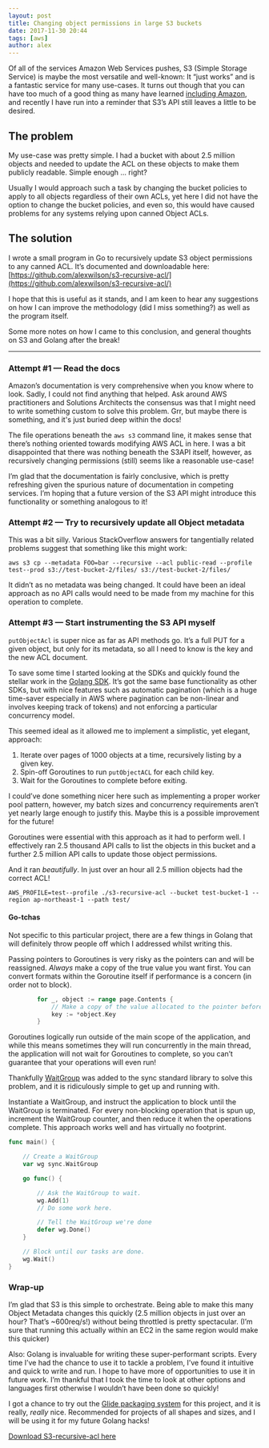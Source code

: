 ```yaml
---
layout: post
title: Changing object permissions in large S3 buckets
date: 2017-11-30 20:44
tags: [aws]
author: alex
---
```


Of all of the services Amazon Web Services pushes, S3 (Simple Storage Service) is maybe the most versatile and well-known: It “just works” and is a fantastic service for many use-cases.
It turns out though that you can have too much of a good thing as many have learned [including Amazon](https://www.theregister.co.uk/2017/03/01/aws_s3_outage/), and recently I have run into a reminder that S3’s API still leaves a little to be desired.

## The problem
My use-case was pretty simple.  I had a bucket with about 2.5 million objects and needed to update the ACL on these objects to make them publicly readable.  Simple enough ... right?

Usually I would approach such a task by changing the bucket policies to apply to all objects regardless of their own ACLs, yet here I did not have the option to change the bucket policies, and even so, this would have caused problems for any systems relying upon canned Object ACLs.

## The solution
I wrote a small program in Go to recursively update S3 object permissions to any canned ACL.  It’s documented and downloadable here: [https://github.com/alexwilson/s3-recursive-acl/](https://github.com/alexwilson/s3-recursive-acl/)

I hope that this is useful as it stands, and I am keen to hear any suggestions on how I can improve the methodology (did I miss something?) as well as the program itself.

Some more notes on how I came to this conclusion, and general thoughts on S3 and Golang after the break!


---

### Attempt #1 — Read the docs
Amazon’s documentation is very comprehensive when you know where to look.  Sadly, I could not find anything that helped.  Ask around AWS practitioners and Solutions Architects the consensus was that I might need to write something custom to solve this problem.  Grr, but maybe there is something, and it's just buried deep within the docs!

The file operations beneath the `aws s3`  command line, it makes sense that there’s nothing oriented towards modifying AWS ACL in here.  I was a bit disappointed that there was nothing beneath the S3API itself, however, as recursively changing permissions (still) seems like a reasonable use-case!

I’m glad that the documentation is fairly conclusive, which is pretty refreshing given the spurious nature of documentation in competing services.  I’m hoping that a future version of the S3 API might introduce this functionality or something analogous to it!

### Attempt #2 — Try to recursively update all Object metadata
This was a bit silly.  Various StackOverflow answers for tangentially related problems suggest that something like this might work:
```bash{promptUser: alex}
aws s3 cp --metadata FOO=bar --recursive --acl public-read --profile test--prod s3://test-bucket-2/files/ s3://test-bucket-2/files/
```
It didn’t as no metadata was being changed.  It could have been an ideal approach as no API calls would need to be made from my machine for this operation to complete.

### Attempt #3 — Start instrumenting the S3 API myself
`putObjectAcl` is super nice as far as API methods go.  It’s a full PUT for a given object, but only for its metadata, so all I need to know is the key and the new ACL document.

To save some time I started looking at the SDKs and quickly found the stellar work in the [Golang SDK]( https://aws.amazon.com/sdk-for-go/).
It’s got the same base functionality as other SDKs, but with nice features such as automatic pagination (which is a huge time-saver especially in AWS where pagination can be non-linear and involves keeping track of tokens) and not enforcing a particular concurrency model.

This seemed ideal as it allowed me to implement a simplistic, yet elegant, approach:

1. Iterate over pages of 1000 objects at a time, recursively listing by a given key.
2. Spin-off Goroutines to run `putObjectACL` for each child key.
3. Wait for the Goroutines to complete before exiting.

I could’ve done something nicer here such as implementing a proper worker pool pattern, however, my batch sizes and concurrency requirements aren’t yet nearly large enough to justify this.  Maybe this is a possible improvement for the future!

Goroutines were essential with this approach as it had to perform well. I effectively ran 2.5 thousand API calls to list the objects in this bucket and a further 2.5 million API calls to update those object permissions.

And it ran _beautifully_.  In just over an hour all 2.5 million objects had the correct ACL!
```bash{promptUser: alex}
AWS_PROFILE=test--profile ./s3-recursive-acl --bucket test-bucket-1 --region ap-northeast-1 --path test/
```

#### Go-tchas

Not specific to this particular project, there are a few things in Golang that will definitely throw people off which I addressed whilst writing this.

Passing pointers to Goroutines is very risky as the pointers can and will be reassigned.  _Always_ make a copy of the true value you want first.  You can convert formats within the Goroutine itself if performance is a concern (in order not to block).

```go
        for _, object := range page.Contents {
            // Make a copy of the value allocated to the pointer before we do anything with it!
            key := *object.Key
        }
```

Goroutines logically run outside of the main scope of the application, and while this means sometimes they will run concurrently in the main thread, the application will not wait for Goroutines to complete, so you can’t guarantee that your operations will even run!

Thankfully [WaitGroup](https://golang.org/pkg/sync/#WaitGroup) was added to the sync standard library to solve this problem, and it is ridiculously simple to get up and running with.

Instantiate a WaitGroup, and instruct the application to block until the WaitGroup is terminated.  For every non-blocking operation that is spun up, increment the WaitGroup counter, and then reduce it when the operations complete.  This approach works well and has virtually no footprint.

```go
func main() {

    // Create a WaitGroup
    var wg sync.WaitGroup

    go func() {

        // Ask the WaitGroup to wait.
        wg.Add(1)
        // Do some work here.

        // Tell the WaitGroup we're done
        defer wg.Done()
    }

    // Block until our tasks are done.
    wg.Wait()
}
```


### Wrap-up
I’m glad that S3 is this simple to orchestrate.  Being able to make this many Object Metadata changes this quickly (2.5 million objects in just over an hour?  That’s ~600req/s!) without being throttled is pretty spectacular. (I’m sure that running this actually within an EC2 in the same region would make this quicker)

Also: Golang is invaluable for writing these super-performant scripts.  Every time I’ve had the chance to use it to tackle a problem, I’ve found it intuitive and quick to write and run.  I hope to have more of opportunities to use it in future work.  I’m thankful that I took the time to look at other options and languages first otherwise I wouldn’t have been done so quickly!

I got a chance to try out the [Glide packaging system](https://glide.sh/) for this project, and it is really, _really_ nice.  Recommended for projects of all shapes and sizes, and I will be using it for my future Golang hacks!

[Download S3-recursive-acl here](https://github.com/alexwilson/s3-recursive-acl/)

